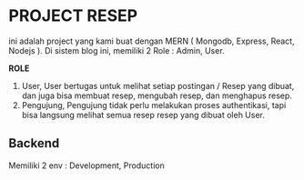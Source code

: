 # PROJECT RESEP
ini adalah project yang kami buat dengan MERN ( Mongodb, Express, React, Nodejs ). Di sistem blog ini, memiliki 2 Role : Admin, User.

**ROLE**
1. User,   User bertugas untuk melihat setiap postingan / Resep yang dibuat, dan juga bisa membuat resep, mengubah resep, dan menghapus resep.
2. Pengujung, Pengujung tidak perlu melakukan proses authentikasi, tapi bisa langsung melihat semua resep resep yang dibuat oleh User.

## Backend
Memiliki 2 env : Development, Production

